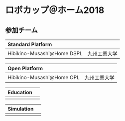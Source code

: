 # ロボカップ＠ホーム2018

## 参加チーム

|Standard Platform            |             |
|:-|:-|
|Hibikino-Musashi@Home DSPL   |九州工業大学   |

|Open Platform                |             |
|:-|:-|
|Hibikino-Musashi@Home OPL    |九州工業大学   |

|Education  ||
|:-|:-|
|||

|Simulation  ||
|:-|:-|
|||


